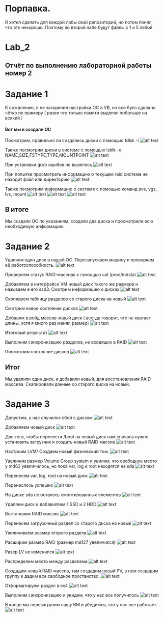 # Порпавка.
Я хотел сделать для каждой лабы свой репозиторий, но потом понял, что это нехорошо. Поэтому во второй лабе будут файлы с 1 и 5 лабой.


# Lab_2
## Отчёт по выполнению лабораторной работы номер 2

# Задание 1

К сожалению, я не заскринил настройки ОС в VB, но все було сделано чётко по примеру ( разве что только памяти выделил побольше на всякий )

#### Вот мы и создали ОС
Посмотрим, правильно ли создались диски с помощью fdisk -l
![alt text](Screenshots/Screenshot_1.png "Смотрим Диски")

Также посмотрим диски в системе с помощью lsblk -o NAME,SIZE,FSTYPE,TYPE,MOUNTPOINT
![alt text](Screenshots/Screenshot_2.png "")

При установки grub ошибок не вывелось
![alt text](Screenshots/Screenshot_3.png "")

При попытке просмотреть информацию о текущем raid система не находит файл или директорию
![alt text](Screenshots/Screenshot_4.png "")

Также посмотрим информацию о системе с помощью команд pvs, vgs, lvs, mount
![alt text](Screenshots/Screenshot_5.png "")
![alt text](Screenshots/Screenshot_6.png "")
![alt text](Screenshots/Screenshot_7.png "")

## В итоге
Мы создали ОС по указаниям, создали два диска и просмотрели всю необходимую информацию.


# Задание 2
Удаляем один диск в нашей ОС. Перезапускаем машину и проверяем её работоспособность. 
![alt text](Screenshots/Screenshot_9.png "")

Проверяем статус RAID-массива с помощью cat /proc/mdstat
![alt text](Screenshots/Screenshot_10.png "")

Добавляем в интерфейсе VM новый диск такого же размера и называем е его ssd3. Смотрим информацию о дисках
![alt text](Screenshots/Screenshot_11.png "")

Скопируем таблицу разделов со старого диска на новый
![alt text](Screenshots/Screenshot_12.png "")

Смотрим новое состояние дисков
![alt text](Screenshots/Screenshot_13.png "")

Добавим в рейд массив новый диск ( всегда говорит, что не хватает длины, хотя я много раз менял размер)
![alt text](Screenshots/Screenshot_14.png "")

Итоговый результат
![alt text](Screenshots/Screenshot_19.png "")

Выполним синхронизацию разделов, не входящих в RAID
![alt text](Screenshots/Screenshot_17.png "")

Посмотрим состояние дисков 
![alt text](Screenshots/Screenshot_20.png "")

## Итог
Мы удалили один диск, и добавили новый, для восстановления RAID массива. Скапировали данные со старого диска на новый.

# Задание 3

Допустим, у нас случился сбой с диском
![alt text](Screenshots/Screenshot_21.png "")

Добавляем новый диск 
![alt text](Screenshots/Screenshot_22.png "")

Для того, чтобы перенести /boot на новый диск нам сначала нужно установить загрузчик и создать новый RAID массив
![alt text](Screenshots/Screenshot_23.png "")

Настроим LVM/ Создаем новый физический том.
![alt text](Screenshots/Screenshot_24.png "")

Увеличим размер Volume Group system и увилим, что свободное место у md63 увеличилось, но пока var, log и root находятся на sda
![alt text](Screenshots/Screenshot_25.png "")

Перенесем var, log, root на новый диск
![alt text](Screenshots/Screenshot_26.png "")

Перенеслось успешно
![alt text](Screenshots/Screenshot_27.png "")

На диске sda не осталось смонтированных элементов
![alt text](Screenshots/Screenshot_28.png "")

Удаляем диск и добавиляем 1 SSD и 2 HDD
![alt text](Screenshots/Screenshot_29.png "")

Востановим RAID массив
![alt text](Screenshots/Screenshot_30.png "")

Перенесем загрузочный раздел со старого диска на новый
![alt text](Screenshots/Screenshot_31.png "")

Увеличиваем размер второго раздела
![alt text](Screenshots/Screenshot_32.png "")

Расширим размер RAID (размер md127 увеличился)
![alt text](Screenshots/Screenshot_33.png "")

Разер LV не изменился
![alt text](Screenshots/Screenshot_34.png "")

Распределим место между разделами
![alt text](Screenshots/Screenshot_35.png "")

Создадим новый RAID массив, там создадим новый PV, в нем создадим группу и дадим все свободное простанство. 
![alt text](Screenshots/Screenshot_36.png "")

Отформатируем раздел в ex4
![alt text](Screenshots/Screenshot_37.png "")

Выполним синхронизацию и увидим, что у нас все получилось
![alt text](Screenshots/Screenshot_38.png "")

В конце мы перезагрузим нашу ВМ и убедимся, что у нас все работает.
![alt text](Screenshots/Screenshot_39.png "")
